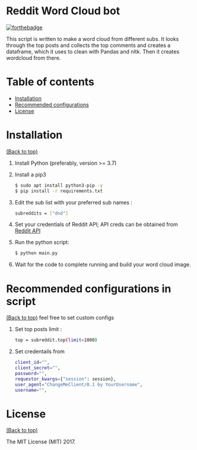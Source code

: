 # Reddit Word Cloud bot

[![forthebadge](http://forthebadge.com/images/badges/made-with-python.svg)](http://forthebadge.com)

This script is written to make a word cloud from different subs. It looks through the top posts and collects the top comments and creates a dataframe, which it uses to clean with Pandas and nltk. Then it creates wordcloud from there.
# Table of contents

- [Installation](#installation)
- [Recommended configurations](#recommended-configurations)
- [License](#license)


# Installation

[(Back to top)](#table-of-contents)

1. Install Python (preferably, version >= 3.7)
2. Install a pip3
    ```bash
    $ sudo apt install python3-pip -y
    $ pip install -r requirements.txt
    ```

3. Edit the sub list with your preferred sub names :
    ```bash
    subreddits = ["dnd"]
    ```

4. Set your credentials of Reddit API; API creds can be obtained from [Reddit API](https://www.reddit.com/prefs/apps)
5. Run the python script:
    ```bash
    $ python main.py
    ```

6. Wait for the code to complete running and build your word cloud image.

# Recommended configurations in script

[(Back to top)](#table-of-contents)
feel free to set custom configs
1. Set top posts limit :
    ```sh
    top = subreddit.top(limit=1000)
    ```

2. Set credentails from 

    ```sh
    client_id="",
    client_secret="",
    password="",
    requestor_kwargs={"session": session},
    user_agent="ChangeMeClient/0.1 by YourUsername",
    username="",
    ```

# License

[(Back to top)](#table-of-contents)


The MIT License (MIT) 2017.